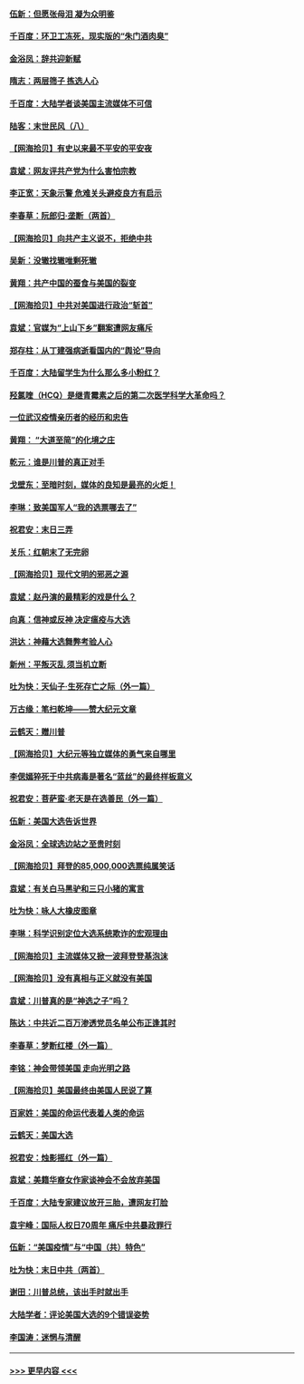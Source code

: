 #### [伍新：但愿张母泪 凝为众明鉴](../pages/nsc993/n12656861.md?t=01010501) 
#### [千百度：环卫工冻死，现实版的“朱门酒肉臭”](../pages/nsc993/n12655588.md?t=01010501) 
#### [金浴凤：辞共迎新赋](../pages/nsc993/n12653369.md?t=01010501) 
#### [隋志：两层筛子 拣选人心](../pages/nsc993/n12653341.md?t=01010501) 
#### [千百度：大陆学者谈美国主流媒体不可信](../pages/nsc993/n12651269.md?t=01010501) 
#### [陆客：末世民风（八）](../pages/nsc993/n12648233.md?t=01010501) 
#### [【网海拾贝】有史以来最不平安的平安夜](../pages/nsc993/n12647164.md?t=01010501) 
#### [袁斌：网友评共产党为什么害怕宗教](../pages/nsc993/n12647003.md?t=01010501) 
#### [李正宽：天象示警 危难关头避疫良方有启示](../pages/nsc993/n12646262.md?t=01010501) 
#### [李春草：阮郎归‧垄断（两首）](../pages/nsc993/n12646302.md?t=01010501) 
#### [【网海拾贝】向共产主义说不，拒绝中共](../pages/nsc993/n12645941.md?t=01010501) 
#### [吴新：没辙找辙唯剩死辙](../pages/nsc993/n12643919.md?t=01010501) 
#### [黄翔：共产中国的蚕食与美国的裂变](../pages/nsc993/n12643727.md?t=01010501) 
#### [【网海拾贝】中共对美国进行政治“斩首”](../pages/nsc993/n12642290.md?t=01010501) 
#### [袁斌：官媒为“上山下乡”翻案遭网友痛斥](../pages/nsc993/n12642071.md?t=01010501) 
#### [郑存柱：从丁建强病逝看国内的“舆论”导向](../pages/nsc993/n12640944.md?t=01010501) 
#### [千百度：大陆留学生为什么那么多小粉红？](../pages/nsc993/n12639306.md?t=01010501) 
#### [羟氯喹（HCQ）是继青霉素之后的第二次医学科学大革命吗？](../pages/nsc993/n12638564.md?t=01010501) 
#### [一位武汉疫情亲历者的经历和忠告](../pages/nsc993/n12639029.md?t=01010501) 
#### [黄翔： “大道至简”的化境之庄](../pages/nsc993/n12637541.md?t=01010501) 
#### [乾元：谁是川普的真正对手](../pages/nsc993/n12637090.md?t=01010501) 
#### [戈壁东：至暗时刻，媒体的良知是最亮的火炬！](../pages/nsc993/n12637042.md?t=01010501) 
#### [李琳：致美国军人“我的选票哪去了”](../pages/nsc993/n12635351.md?t=01010501) 
#### [祝君安：末日三弄](../pages/nsc993/n12635324.md?t=01010501) 
#### [关乐：红朝末了无完卵](../pages/nsc993/n12635315.md?t=01010501) 
#### [【网海拾贝】现代文明的邪恶之源](../pages/nsc993/n12634425.md?t=01010501) 
#### [袁斌：赵丹演的最精彩的戏是什么？](../pages/nsc993/n12633316.md?t=01010501) 
#### [向真：信神或反神 决定瘟疫与大选](../pages/nsc993/n12632710.md?t=01010501) 
#### [洪达：神藉大选舞弊考验人心](../pages/nsc993/n12631962.md?t=01010501) 
#### [新州：平叛灭乱  须当机立断](../pages/nsc993/n12631946.md?t=01010501) 
#### [吐为快：天仙子‧生死存亡之际（外一篇）](../pages/nsc993/n12631927.md?t=01010501) 
#### [万古缘：笔扫乾坤——赞大纪元文章](../pages/nsc993/n12631922.md?t=01010501) 
#### [云鹤天：赠川普](../pages/nsc993/n12631823.md?t=01010501) 
#### [【网海拾贝】大纪元等独立媒体的勇气来自哪里](../pages/nsc993/n12629961.md?t=01010501) 
#### [李偲嫣猝死于中共病毒是著名“蓝丝”的最终样板意义](../pages/nsc993/n12628812.md?t=01010501) 
#### [祝君安：菩萨蛮·老天是在选善民（外一篇）](../pages/nsc993/n12628793.md?t=01010501) 
#### [伍新：美国大选告诉世界](../pages/nsc993/n12628768.md?t=01010501) 
#### [金浴凤：全球选边站之至贵时刻](../pages/nsc993/n12627318.md?t=01010501) 
#### [【网海拾贝】拜登的85,000,000选票纯属笑话](../pages/nsc993/n12626569.md?t=01010501) 
#### [袁斌：有关白马黑驴和三只小猪的寓言](../pages/nsc993/n12626198.md?t=01010501) 
#### [吐为快：咏人大橡皮图章](../pages/nsc993/n12624470.md?t=01010501) 
#### [李琳：科学识别定位大选系统欺诈的宏观理由](../pages/nsc993/n12624340.md?t=01010501) 
#### [【网海拾贝】主流媒体又掀一波拜登登基泡沫](../pages/nsc993/n12624000.md?t=01010501) 
#### [【网海拾贝】没有真相与正义就没有美国](../pages/nsc993/n12621885.md?t=01010501) 
#### [袁斌：川普真的是“神选之子”吗？](../pages/nsc993/n12621749.md?t=01010501) 
#### [陈达：中共近二百万渗透党员名单公布正逢其时](../pages/nsc993/n12620870.md?t=01010501) 
#### [李春草：梦断红楼（外一篇）](../pages/nsc993/n12619122.md?t=01010501) 
#### [李铭：神会带领美国 走向光明之路](../pages/nsc993/n12618584.md?t=01010501) 
#### [【网海拾贝】美国最终由美国人民说了算](../pages/nsc993/n12617255.md?t=01010501) 
#### [百家姓：美国的命运代表着人类的命运](../pages/nsc993/n12615838.md?t=01010501) 
#### [云鹤天：美国大选](../pages/nsc993/n12615994.md?t=01010501) 
#### [祝君安：烛影摇红（外一篇）](../pages/nsc993/n12615975.md?t=01010501) 
#### [袁斌：美籍华裔女作家谈神会不会放弃美国](../pages/nsc993/n12615263.md?t=01010501) 
#### [千百度：大陆专家建议放开三胎，遭网友打脸](../pages/nsc993/n12614456.md?t=01010501) 
#### [袁宇峰：国际人权日70周年 痛斥中共暴政罪行](../pages/nsc993/n12611965.md?t=01010501) 
#### [伍新：“美国疫情”与“中国（共）特色”](../pages/nsc993/n12611463.md?t=01010501) 
#### [吐为快：末日中共（两首）](../pages/nsc993/n12611461.md?t=01010501) 
#### [谢田：川普总统，该出手时就出手](../pages/nsc993/n12610905.md?t=01010501) 
#### [大陆学者：评论美国大选的9个错误姿势](../pages/nsc993/n12609586.md?t=01010501) 
#### [李国涛：迷惘与清醒](../pages/nsc993/n12607532.md?t=01010501) 

----
#### [ >>> 更早内容 <<< ](../indexes/nsc993-earlier.md)
